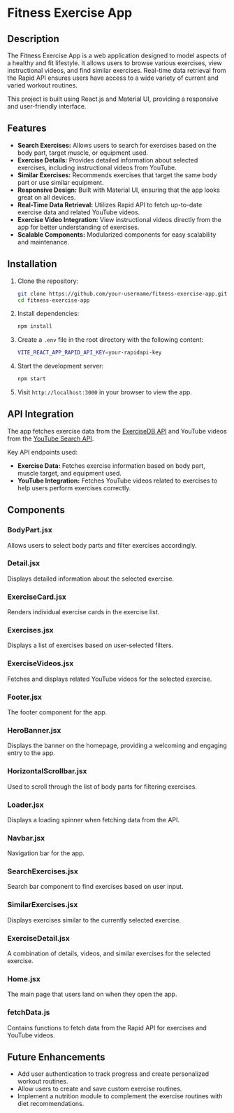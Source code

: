 # Fitness Exercise App

## Description
The Fitness Exercise App is a web application designed to model aspects of a healthy and fit lifestyle. It allows users to browse various exercises, view instructional videos, and find similar exercises. Real-time data retrieval from the Rapid API ensures users have access to a wide variety of current and varied workout routines. 

This project is built using React.js and Material UI, providing a responsive and user-friendly interface.

## Features
- **Search Exercises:** Allows users to search for exercises based on the body part, target muscle, or equipment used.
- **Exercise Details:** Provides detailed information about selected exercises, including instructional videos from YouTube.
- **Similar Exercises:** Recommends exercises that target the same body part or use similar equipment.
- **Responsive Design:** Built with Material UI, ensuring that the app looks great on all devices.
- **Real-Time Data Retrieval:** Utilizes Rapid API to fetch up-to-date exercise data and related YouTube videos.
- **Exercise Video Integration:** View instructional videos directly from the app for better understanding of exercises.
- **Scalable Components:** Modularized components for easy scalability and maintenance.

## Installation

1. Clone the repository:

    ```bash
    git clone https://github.com/your-username/fitness-exercise-app.git
    cd fitness-exercise-app
    ```

2. Install dependencies:

    ```bash
    npm install
    ```

3. Create a `.env` file in the root directory with the following content:

    ```bash
    VITE_REACT_APP_RAPID_API_KEY=your-rapidapi-key
    ```

4. Start the development server:

    ```bash
    npm start
    ```

5. Visit `http://localhost:3000` in your browser to view the app.

## API Integration
The app fetches exercise data from the [ExerciseDB API](https://rapidapi.com/justin-WFnsXH_t6/api/exercisedb) and YouTube videos from the [YouTube Search API](https://rapidapi.com/h0p3rwe/api/youtube-search-and-download/).

Key API endpoints used:
- **Exercise Data:** Fetches exercise information based on body part, muscle target, and equipment used.
- **YouTube Integration:** Fetches YouTube videos related to exercises to help users perform exercises correctly.

## Components

### BodyPart.jsx
Allows users to select body parts and filter exercises accordingly.

### Detail.jsx
Displays detailed information about the selected exercise.

### ExerciseCard.jsx
Renders individual exercise cards in the exercise list.

### Exercises.jsx
Displays a list of exercises based on user-selected filters.

### ExerciseVideos.jsx
Fetches and displays related YouTube videos for the selected exercise.

### Footer.jsx
The footer component for the app.

### HeroBanner.jsx
Displays the banner on the homepage, providing a welcoming and engaging entry to the app.

### HorizontalScrollbar.jsx
Used to scroll through the list of body parts for filtering exercises.

### Loader.jsx
Displays a loading spinner when fetching data from the API.

### Navbar.jsx
Navigation bar for the app.

### SearchExercises.jsx
Search bar component to find exercises based on user input.

### SimilarExercises.jsx
Displays exercises similar to the currently selected exercise.

### ExerciseDetail.jsx
A combination of details, videos, and similar exercises for the selected exercise.

### Home.jsx
The main page that users land on when they open the app.

### fetchData.js
Contains functions to fetch data from the Rapid API for exercises and YouTube videos.

## Future Enhancements
- Add user authentication to track progress and create personalized workout routines.
- Allow users to create and save custom exercise routines.
- Implement a nutrition module to complement the exercise routines with diet recommendations.


